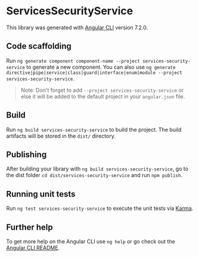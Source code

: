 # ServicesSecurityService

This library was generated with [Angular CLI](https://github.com/angular/angular-cli) version 7.2.0.

## Code scaffolding

Run `ng generate component component-name --project services-security-service` to generate a new component. You can also use `ng generate directive|pipe|service|class|guard|interface|enum|module --project services-security-service`.

> Note: Don't forget to add `--project services-security-service` or else it will be added to the default project in your `angular.json` file.

## Build

Run `ng build services-security-service` to build the project. The build artifacts will be stored in the `dist/` directory.

## Publishing

After building your library with `ng build services-security-service`, go to the dist folder `cd dist/services-security-service` and run `npm publish`.

## Running unit tests

Run `ng test services-security-service` to execute the unit tests via [Karma](https://karma-runner.github.io).

## Further help

To get more help on the Angular CLI use `ng help` or go check out the [Angular CLI README](https://github.com/angular/angular-cli/blob/master/README.md).
